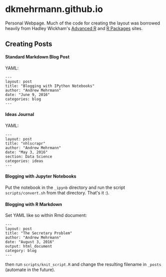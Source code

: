 # dkmehrmann.github.io
Personal Webpage. Much of the code for creating the layout was borrowed heavily from Hadley Wickham's [Advanced R](http://adv-r.had.co.nz/) and [R Packages](http://r-pkgs.had.co.nz/) sites.

## Creating Posts

#### Standard Markdown Blog Post

YAML:

```
---
layout: post
title: "Blogging with IPython Notebooks"
author: "Andrew Mehrmann"
date: "June 9, 2016"
categories: blog
---

```

#### Ideas Journal

YAML: 

```
---
layout: post
title: "nhlscrapr"
author: "Andrew Mehrmann"
date: "May 3, 2016"
section: Data Science
categories: ideas
---

```

#### Blogging with Jupyter Notebooks

Put the notebook in the `_ipynb` directory and run the script `scripts/convert.sh` from that directory. That's it :).

#### Blogging with R Markdown

Set YAML like so within Rmd document:

```
---
layout: post
title: "The Secretary Problem"
author: "Andrew Mehrmann"
date: "August 3, 2016"
output: html_document
category: blog
---
```

then run `scripts/knit_script.R` and change the resulting filename in `_posts` (automate in the future).

